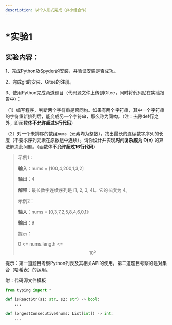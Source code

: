 ```yaml
---
description: 以个人形式完成（非小组合作）
---
```


# \*实验1

## 实验内容：

1、完成Python及Spyder的安装，并验证安装是否成功。&#x20;

2、完成git的安装、Gitee的注册。

3、使用Python完成两道题目（代码源文件上传到Gitee，同时将代码贴在实验报告中）：&#x20;

（1）编写程序，判断两个字符串是否同构。如果有两个字符串，其中一个字符串的字符重新排列后，能变成另一个字符串，那么称为同构。（注：去除def行之外，即函数体**不允许超过5行代码**）&#x20;

（2）对一个未排序的数组`nums`（元素均为整数），找出最长的连续数字序列的长度（不要求序列元素在原数组中连续）。请你设计并实现**时间复杂度为 O(n)** 的算法解决此问题。（函数体**不允许超过16行代码**）

> 示例1：
>
> **输入**：nums = \[100,4,200,1,3,2]
>
> **输出**：4
>
> **解释**：最长数字连续序列是 \[1, 2, 3, 4]。它的长度为 4。
>
> 示例2：
>
> **输入**：nums = \[0,3,7,2,5,8,4,6,0,1]:
>
> **输出**：9
>
> 提示：
>
> 0 <= nums.length <= $$10^5$$

提示：第一道题目考察Python列表及其相关API的使用，第二道题目考察的是对集合（哈希表）的运用。

附：代码源文件模板

```python
from typing import *

def isReactStr(s1: str, s2: str) -> bool:
    ...

def longestConsecutive(nums: List[int]) -> int:
    ...
```
